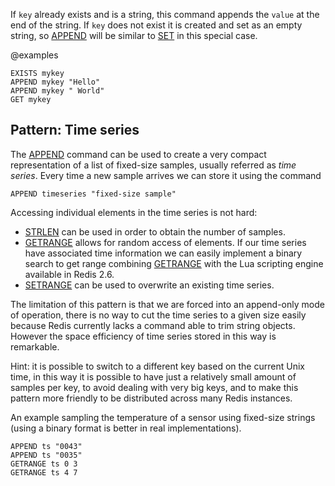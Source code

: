 If `key` already exists and is a string, this command appends the `value` at the
end of the string.
If `key` does not exist it is created and set as an empty string, so [APPEND](/commands/append)
will be similar to [SET](/commands/set) in this special case.

@examples

```cli
EXISTS mykey
APPEND mykey "Hello"
APPEND mykey " World"
GET mykey
```

## Pattern: Time series

The [APPEND](/commands/append) command can be used to create a very compact representation of a
list of fixed-size samples, usually referred as _time series_.
Every time a new sample arrives we can store it using the command

```
APPEND timeseries "fixed-size sample"
```

Accessing individual elements in the time series is not hard:

* [STRLEN](/commands/strlen) can be used in order to obtain the number of samples.
* [GETRANGE](/commands/getrange) allows for random access of elements.
  If our time series have associated time information we can easily implement
  a binary search to get range combining [GETRANGE](/commands/getrange) with the Lua scripting
  engine available in Redis 2.6.
* [SETRANGE](/commands/setrange) can be used to overwrite an existing time series.

The limitation of this pattern is that we are forced into an append-only mode
of operation, there is no way to cut the time series to a given size easily
because Redis currently lacks a command able to trim string objects.
However the space efficiency of time series stored in this way is remarkable.

Hint: it is possible to switch to a different key based on the current Unix
time, in this way it is possible to have just a relatively small amount of
samples per key, to avoid dealing with very big keys, and to make this pattern
more friendly to be distributed across many Redis instances.

An example sampling the temperature of a sensor using fixed-size strings (using
a binary format is better in real implementations).

```cli
APPEND ts "0043"
APPEND ts "0035"
GETRANGE ts 0 3
GETRANGE ts 4 7
```


